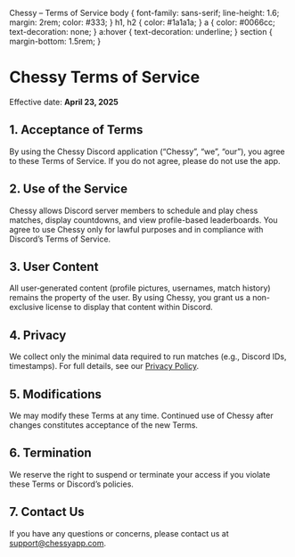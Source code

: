   Chessy – Terms of Service body { font-family: sans-serif; line-height: 1.6; margin: 2rem; color: #333; } h1, h2 { color: #1a1a1a; } a { color: #0066cc; text-decoration: none; } a:hover { text-decoration: underline; } section { margin-bottom: 1.5rem; }

Chessy Terms of Service
=======================

Effective date: **April 23, 2025**

1\. Acceptance of Terms
-----------------------

By using the Chessy Discord application (“Chessy”, “we”, “our”), you agree to these Terms of Service. If you do not agree, please do not use the app.

2\. Use of the Service
----------------------

Chessy allows Discord server members to schedule and play chess matches, display countdowns, and view profile-based leaderboards. You agree to use Chessy only for lawful purposes and in compliance with Discord’s Terms of Service.

3\. User Content
----------------

All user‐generated content (profile pictures, usernames, match history) remains the property of the user. By using Chessy, you grant us a non-exclusive license to display that content within Discord.

4\. Privacy
-----------

We collect only the minimal data required to run matches (e.g., Discord IDs, timestamps). For full details, see our [Privacy Policy](/privacy-policy.html).

5\. Modifications
-----------------

We may modify these Terms at any time. Continued use of Chessy after changes constitutes acceptance of the new Terms.

6\. Termination
---------------

We reserve the right to suspend or terminate your access if you violate these Terms or Discord’s policies.

7\. Contact Us
--------------

If you have any questions or concerns, please contact us at [support@chessyapp.com](mailto:support@chessyapp.com).
